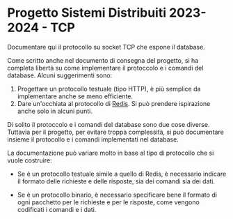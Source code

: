 # Progetto Sistemi Distribuiti 2023-2024 - TCP



Documentare qui il protocollo su socket TCP che espone il database.

Come scritto anche nel documento di consegna del progetto, si ha completa libertà su come implementare il protoccolo e i comandi del database. Alcuni suggerimenti sono:

1. Progettare un protocollo testuale (tipo HTTP), è più semplice da implementare anche se meno efficiente.
2. Dare un'occhiata al protocollo di [Redis](https://redis.io/docs/reference/protocol-spec/). Si può prendere ispirazione anche solo in alcuni punti.

Di solito il protoccolo e i comandi del database sono due cose diverse. Tuttavia per il progetto, per evitare troppa complessità, si può documentare insieme il protocollo e i comandi implementati nel database.

La documentazione può variare molto in base al tipo di protocollo che si vuole costruire:

* Se è un protocollo testuale simile a quello di Redis, è necessario indicare il formato delle richieste e delle risposte, sia dei comandi sia dei dati.

* Se è un protocollo binario, è necessario specificare bene il formato di ogni pacchetto per le richieste e per le risposte, come vengono codificati i comandi e i dati.